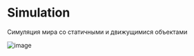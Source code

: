 # Simulation
 Симуляция мира со статичными и движущимися объектами

![image](https://github.com/Orurh/Simulation/assets/74089318/ffa59f54-1e7b-46cf-8694-03c608e22e3a)

